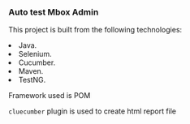 <h3> Auto test Mbox Admin </h3>
<p>This project is built from the following technologies: 
 <li>Java. </li>
 <li>Selenium. </li>
 <li>Cucumber. </li>
 <li>Maven. </li>
 <li>TestNG. </li>


<p>Framework used is POM </p>
<p> <code>cluecumber</code> plugin is used to create html report file</p> 